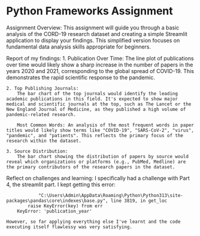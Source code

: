 # Python Frameworks Assignment
Assignment Overview:
    This assignment will guide you through a basic analysis of the CORD-19 research dataset and creating a simple Streamlit application to display your findings. This simplified version focuses on fundamental data analysis skills appropriate for beginners.


Report of my findings:
    1. Publication Over Time: 
        The line plot of publications over time would likely show a sharp increase in the number of papers in the years 2020 and 2021, corresponding to the global spread of COVID-19. This demonstrates the rapid scientific response to the pandemic. 

    2. Top Publishing Journals: 
        The bar chart of the top journals would identify the leading academic publications in this field. It's expected to show major medical and scientific journals at the top, such as The Lancet or the New England Journal of Medicine, as they published a high volume of pandemic-related research.
        
        Most Common Words: An analysis of the most frequent words in paper titles would likely show terms like "COVID-19", "SARS-CoV-2", "virus", "pandemic", and "patients". This reflects the primary focus of the research within the dataset.

    3. Source Distribution: 
        The bar chart showing the distribution of papers by source would reveal which organizations or platforms (e.g., PubMed, Medline) are the primary contributors of the research papers in the dataset.


Reflect on challenges and learning:
    I specifically had a challenge with Part 4, the streamlit part. I kept getting this error:

                "C:\Users\Admin\AppData\Roaming\Python\Python313\site-packages\pandas\core\indexes\base.py", line 3819, in get_loc
            raise KeyError(key) from err
        KeyError: 'publication_year'

    However, so far applying everything else I've learnt and the code executing itself flawlessy was very satisfying.
